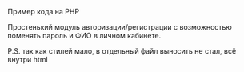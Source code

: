 Пример кода на PHP

Простенький модуль авторизации/регистрации с возможностью поменять пароль и ФИО в личном кабинете.

P.S. так как стилей мало, в отдельный файл выносить не стал, всё внутри html